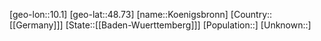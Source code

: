 ﻿---
location: [48.73,10.1]
type: City
tags:
- geo/City


SpocWebEntityId: 31747
isDeleted: false
confidential: public

---
[geo-lon::10.1]
[geo-lat::48.73]
[name::Koenigsbronn]
[Country::[[Germany]]]
[State::[[Baden-Wuerttemberg]]]
[Population::]
[Unknown::]

